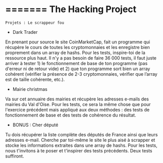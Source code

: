 =======
The Hacking Project
=======
	Projets : Le scrappeur fou

- Dark Trader

En prenant pour source le site CoinMarketCap, fait un programme qui récupère le cours de toutes les cryptomonnaies et les enregistre bien proprement dans un array de hashs.
Pour les tests, inspire-toi de la ressource plus haut. Il n'y a pas besoin de faire 36 000 tests, il faut juste arriver à tester 1) le fonctionnement de base de ton programme (pas d'erreur ni de retour vide) et 2) que ton programme sort bien un array cohérent (vérifier la présence de 2-3 cryptomonnaies, vérifier que l’array est de taille cohérente, etc.).

- Mairie christmas

Va sur cet annuaire des mairies et récupère les adresses e-mails des mairies du Val d'Oise.
Pour les tests, ce sera la même chose que pour l'exercice précédent mais appliqué aux deux méthodes : des tests de fonctionnement de base et des tests de cohérence du résultat.

- BONUS : Cher député

Tu dois récupérer la liste complète des députés de France ainsi que leurs adresses e-mail. Cherche par toi-même le site le plus aisé à scrapper et stocke les informations extraites dans une array de hashs.
Pour les tests, nous t'invitons à te poser et t'inspirer des tests précédents. Deux tests suffiront.
